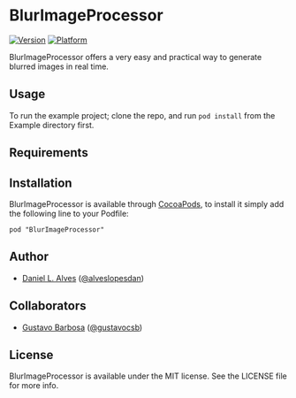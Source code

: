 # BlurImageProcessor

[![Version](http://cocoapod-badges.herokuapp.com/v/BlurImageProcessor/badge.png)](http://cocoadocs.org/docsets/BlurImageProcessor)
[![Platform](http://cocoapod-badges.herokuapp.com/p/BlurImageProcessor/badge.png)](http://cocoadocs.org/docsets/BlurImageProcessor)

BlurImageProcessor offers a very easy and practical way to generate blurred images in real time.

## Usage

To run the example project; clone the repo, and run `pod install` from the Example directory first.

## Requirements

## Installation

BlurImageProcessor is available through [CocoaPods](http://cocoapods.org), to install
it simply add the following line to your Podfile:

    pod "BlurImageProcessor"

## Author

- [Daniel L. Alves](http://github.com/danielalves) ([@alveslopesdan](https://twitter.com/alveslopesdan))

## Collaborators

- [Gustavo Barbosa](http://github.com/barbosa) ([@gustavocsb](https://twitter.com/gustavocsb))

## License

BlurImageProcessor is available under the MIT license. See the LICENSE file for more info.

